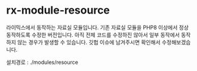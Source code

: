 # rx-module-resource
라이믹스에서 동작하는 자료실 모듈입니다. 
기존 자료실 모듈을 PHP8 이상에서 정상 동작하도록 수정한 버전입니다.
아직 전체 코드를 수정하진 않아서 일부 동작에서 동작하지 않는 경우가 발생할 수 있습니다.
깃헙 이슈에 남겨주시면 확인해서 수정해보겠습니다.

설치경로 : ./modules/resource
